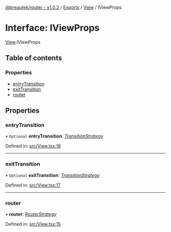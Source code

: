 [@breautek/router - v1.0.2](../README.md) / [Exports](../modules.md) / [View](../modules/view.md) / IViewProps

# Interface: IViewProps

[View](../modules/view.md).IViewProps

## Table of contents

### Properties

- [entryTransition](view.iviewprops.md#entrytransition)
- [exitTransition](view.iviewprops.md#exittransition)
- [router](view.iviewprops.md#router)

## Properties

### entryTransition

• `Optional` **entryTransition**: [*TransitionStrategy*](../classes/transitionstrategy.transitionstrategy-1.md)

Defined in: [src/View.tsx:16](https://github.com/breautek/router/blob/3a44627/src/View.tsx#L16)

___

### exitTransition

• `Optional` **exitTransition**: [*TransitionStrategy*](../classes/transitionstrategy.transitionstrategy-1.md)

Defined in: [src/View.tsx:17](https://github.com/breautek/router/blob/3a44627/src/View.tsx#L17)

___

### router

• **router**: [*RouterStrategy*](../classes/routerstrategy.routerstrategy-1.md)

Defined in: [src/View.tsx:15](https://github.com/breautek/router/blob/3a44627/src/View.tsx#L15)
